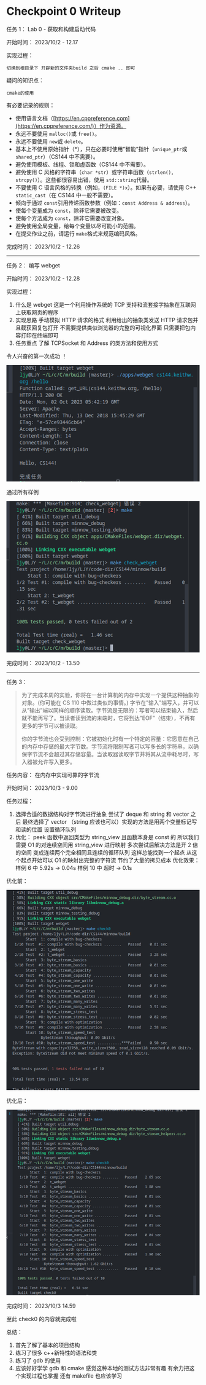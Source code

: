 # Checkpoint 0 Writeup

任务 1： Lab 0 - 获取和构建启动代码

开始时间： 2023/10/2 - 12.17

实现过程：

    切换到根目录下 开辟新的文件夹build 之后 cmake .. 即可

疑问的知识点：

    cmake的使用

有必要记录的规则：

- 使用语言文档（[https://en.cppreference.com](https://en.cppreference.com/)）作为资源。
- 永远不要使用 `malloc()`或 `free()`。
- 永远不要使用 `new`或 `delete`。
- 基本上不使用原始指针（\*），只在必要时使用”智能”指针（`unique_ptr`或 `shared_ptr`）（CS144 中不需要）。
- 避免使用模板、线程、锁和虚函数（CS144 中不需要）。
- 避免使用 C 风格的字符串（`char *str`）或字符串函数（`strlen(), strcpy()`）。这些都很容易出错，使用 `std::string`代替。
- 不要使用 C 语言风格的转换（例如，`(FILE *)x`）。如果有必要，请使用 C++ `static_cast`（在 CS144 中一般不需要）。
- 倾向于通过 `const`引用传递函数参数（例如：`const Address & address`）。
- 使每个变量成为 `const`，除非它需要被改变。
- 使每个方法成为 `const`，除非它需要改变对象。
- 避免使用全局变量，给每个变量以尽可能小的范围。
- 在提交作业之前，请运行 `make`格式来规范编码风格。

完成时间： 2023/10/2 - 12.26

---

任务 2： 编写 webget

开始时间： 2023/10/2 - 12.28

实现过程：

1. 什么是 webget
   这是一个利用操作系统的 TCP 支持和流套接字抽象在互联网上获取网页的程序
2. 实现思路
   手动模拟 HTTP 请求的格式 利用给出的抽象类发送 HTTP 请求包并且截获回复包打开
   不需要提供类似浏览器的完整的可视化界面 只需要把包内容打印在终端即可
3. 任务重点
   了解 TCPSocket 和 Address 的类方法和使用方式

令人兴奋的第一次成功 ！

![image-20231002140353378](./png/png1)

通过所有样例

![ac_lab0check](./png/png2)

完成时间： 2023/10/2 - 13.50

---

任务 3：

> 为了完成本周的实验，你将在一台计算机的内存中实现一个提供这种抽象的对象。(你可能在 CS 110 中做过类似的事情。) 字节在”输入”端写入，并可以从”输出”端以同样的顺序读取。字节流是无限的：写者可以结束输入，然后就不能再写了。当读者读到流的末端时，它将到达”EOF”（结束），不再有更多的字节可以被读取。
>
> 你的字节流也会受到控制：它被初始化时有一个特定的容量：它愿意在自己的内存中存储的最大字节数。字节流将限制写者可以写多长的字符串，以确保字节流不会超过其存储容量。当读取器读取字节并将其从流中耗尽时，写入器被允许写入更多。

任务内容： 在内存中实现可靠的字节流

开始时间： 2023/10/3 - 9.00

任务过程：

1. 选择合适的数据结构对字节流进行抽象 尝试了 deque 和 string 和 vector 之后 最终选择了 vector （string 应该也可以）实现的方法是用两个变量标记写和读的位置 设置循环队列
2. 优化： peek 函数中返回类型为 string_view 且函数本身是 const 的 所以我们需要 O1 的对连续空间用 string_view 进行映射 多次尝试后解决方法是开 2 倍的空间 变成连续两个完全相同且连续的循环队列 这样总能找到一个起点 从这个起点开始可以 O1 的映射出完整的字符流 节约了大量的拷贝成本
   优化效果：
   样例 6 中 5.92s -> 0.04s
   样例 10 中 超时 -> 0.1s

优化前：

![image-20231003145743010](./png/png3)

优化后：

![image-20231003145043105](./png/png4)

完成时间： 2023/10/3 14.59

至此 check0 的内容就完成啦

总结：

1. 首先了解了基本的项目结构
2. 练习了很多 c++新特性的语法和类
3. 练习了 gdb 的使用
4. 应该好好学学 gdb 和 cmake 感觉这种本地的测试方法非常有趣 有余力把这个实现过程也掌握 还有 makefile 也应该学习

